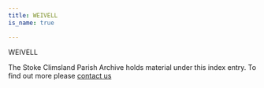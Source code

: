 ```yaml
---
title: WEIVELL
is_name: true

---
```


WEIVELL


The Stoke Climsland Parish Archive holds material under this index entry. To find out more please [contact us](/contact/)
